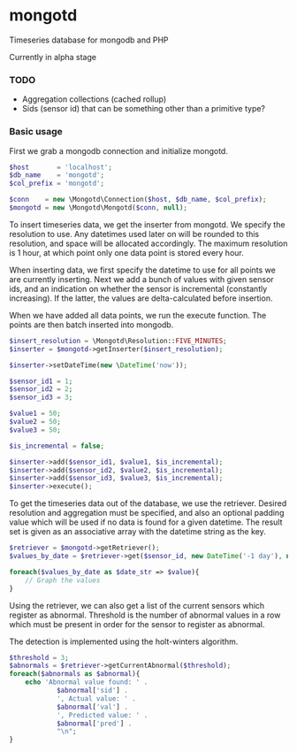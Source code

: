 mongotd
=======

Timeseries database for mongodb and PHP

Currently in alpha stage

### TODO
* Aggregation collections (cached rollup)
* Sids (sensor id) that can be something other than a primitive type?

### Basic usage

First we grab a mongodb connection and initialize mongotd.
````php
$host       = 'localhost';
$db_name    = 'mongotd';
$col_prefix = 'mongotd';

$conn    = new \Mongotd\Connection($host, $db_name, $col_prefix);
$mongotd = new \Mongotd\Mongotd($conn, null);
````

To insert timeseries data, we get the inserter from mongotd. We specify
the resolution to use. Any datetimes used later on will be rounded to
this resolution, and space will be allocated accordingly. The maximum
resolution is 1 hour, at which point only one data point is stored every hour.

When inserting data, we first specify the datetime to use for all points we
are currently inserting. Next we add a bunch of values with given sensor ids,
and an indication on whether the sensor is incremental (constantly increasing).
If the latter, the values are delta-calculated before insertion.

When we have added all data points, we run the execute function.
The points are then batch inserted into mongodb.
````php
$insert_resolution = \Mongotd\Resolution::FIVE_MINUTES;
$inserter = $mongotd->getInserter($insert_resolution);

$inserter->setDateTime(new \DateTime('now'));

$sensor_id1 = 1;
$sensor_id2 = 2;
$sensor_id3 = 3;

$value1 = 50;
$value2 = 50;
$value3 = 50;

$is_incremental = false;

$inserter->add($sensor_id1, $value1, $is_incremental);
$inserter->add($sensor_id2, $value2, $is_incremental);
$inserter->add($sensor_id3, $value3, $is_incremental);
$inserter->execute();
````

To get the timeseries data out of the database, we use the retriever.
Desired resolution and aggregation must be specified, and also an
optional padding value which will be used if no data is found for a given datetime.
The result set is given as an associative array with the datetime string as the key.
````php
$retriever = $mongotd->getRetriever();
$values_by_date = $retriever->get($sensor_id, new DateTime('-1 day'), new DateTime('now'), \Mongotd\Resolution::DAY, \Mongotd\Aggregation::SUM);

foreach($values_by_date as $date_str => $value){
    // Graph the values
}
````

Using the retriever, we can also get a list of the current
sensors which register as abnormal. Threshold is the number
of abnormal values in a row which must be present in order
for the sensor to register as abnormal.

The detection is implemented using the holt-winters algorithm.
````php
$threshold = 3;
$abnormals = $retriever->getCurrentAbnormal($threshold);
foreach($abnormals as $abnormal){
    echo 'Abnormal value found: ' .
            $abnormal['sid'] .
            ', Actual value: ' .
            $abnormal['val'] .
            ', Predicted value: ' .
            $abnormal['pred'] .
            "\n";
}
````

